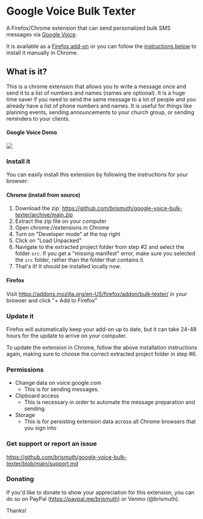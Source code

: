 # Google Voice Bulk Texter
A Firefox/Chrome extension that can send personalized bulk SMS messages via [Google Voice](https://voice.google.com).

It is available as a [Firefox add-on](https://addons.mozilla.org/en-US/firefox/addon/bulk-texter/) or you can follow the [instructions below](#install-it) to install it manually in Chrome.

## What is it?
This is a chrome extension that allows you to write a message once and send it to a list of numbers and names (names are optional). It is a huge time saver if you need to send the same message to a lot of people and you already have a list of phone numbers and names. It is useful for things like planning events, sending announcements to your church group, or sending reminders to your clients. 

#### Google Voice Demo
![](https://raw.githubusercontent.com/brismuth/google-voice-bulk-texter/main/demo/demo-google-voice.jpg)

### Install it
You can easily install this extension by following the instructions for your browser:

#### Chrome (install from source)
1. Download the zip: https://github.com/brismuth/google-voice-bulk-texter/archive/main.zip
2. Extract the zip file on your computer
3. Open chrome://extensions in Chrome
4. Turn on "Developer mode" at the top right
5. Click on "Load Unpacked"
6. Navigate to the extracted project folder from step #2 and select the folder `src`. If you get a "missing manifest" error, make sure you selected the `src` folder, rather than the folder that contains it.
7. That's it! It should be installed locally now.

#### Firefox
Visit https://addons.mozilla.org/en-US/firefox/addon/bulk-texter/ in your browser and click "+ Add to Firefox"


### Update it
Firefox will automatically keep your add-on up to date, but it can take 24-48 hours for the update to arrive on your computer.

To update the extension in Chrome, follow the above installation instructions again, making sure to choose the correct extracted project folder in step #6.

### Permissions
* Change data on voice.google.com
  * This is for sending messages.
* Clipboard access
  * This is necessary in order to automate the message preparation and sending.
* Storage
  * This is for persisting extension data across all Chrome browsers that you sign into 

### Get support or report an issue
https://github.com/brismuth/google-voice-bulk-texter/blob/main/support.md

### Donating
If you'd like to donate to show your appreciation for this extension, you can do so on PayPal (https://paypal.me/brismuth) or Venmo (@brismuth).

Thanks!
